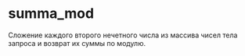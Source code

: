 # summa_mod
Сложение каждого второго нечетного числа из массива чисел тела запроса и возврат их суммы по модулю.
